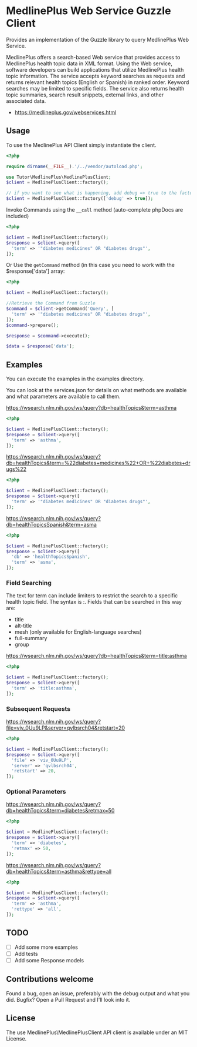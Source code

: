 # MedlinePlus Web Service Guzzle Client

Provides an implementation of the Guzzle library to query MedlinePlus Web Service.

MedlinePlus offers a search-based Web service that provides access to MedlinePlus health topic data in XML format. Using the Web service, software developers can build applications that utilize MedlinePlus health topic information. The service accepts keyword searches as requests and returns relevant health topics (English or Spanish) in ranked order. Keyword searches may be limited to specific fields. The service also returns health topic summaries, search result snippets, external links, and other associated data.

- https://medlineplus.gov/webservices.html

## Usage

To use the MedlinePlus API Client simply instantiate the client.

```php
<?php

require dirname(__FILE__).'/../vendor/autoload.php';

use Tutor\MedlinePlus\MedlinePlusClient;
$client = MedlinePlusClient::factory();

// if you want to see what is happening, add debug => true to the factory call
$client = MedlinePlusClient::factory(['debug' => true]);
```

Invoke Commands using the `__call` method (auto-complete phpDocs are included)

```php
<?php

$client = MedlinePlusClient::factory();
$response = $client->query([
  'term' => '"diabetes medicines" OR "diabetes drugs"',
]);

```

Or Use the `getCommand` method (in this case you need to work with the $response['data'] array:

```php
<?php

$client = MedlinePlusClient::factory();

//Retrieve the Command from Guzzle
$command = $client->getCommand('Query', [
  'term' => '"diabetes medicines" OR "diabetes drugs"',
]);
$command->prepare();

$response = $command->execute();

$data = $response['data'];

```

## Examples
You can execute the examples in the examples directory.

You can look at the services.json for details on what methods are available and what parameters are available to call them.

https://wsearch.nlm.nih.gov/ws/query?db=healthTopics&term=asthma

```php
<?php

$client = MedlinePlusClient::factory();
$response = $client->query([
  'term' => 'asthma',
]);

```

https://wsearch.nlm.nih.gov/ws/query?db=healthTopics&term=%22diabetes+medicines%22+OR+%22diabetes+drugs%22

```php
<?php

$client = MedlinePlusClient::factory();
$response = $client->query([
  'term' => '"diabetes medicines" OR "diabetes drugs"',
]);

```

https://wsearch.nlm.nih.gov/ws/query?db=healthTopicsSpanish&term=asma

```php
<?php

$client = MedlinePlusClient::factory();
$response = $client->query([
  'db' => 'healthTopicsSpanish',
  'term' => 'asma',
]);

```

### Field Searching

The text for term can include limiters to restrict the search to a specific health topic field. The syntax is <fieldName>:<fieldValue>. Fields that can be searched in this way are:

- title
- alt-title
- mesh (only available for English-language searches)
- full-summary
- group

https://wsearch.nlm.nih.gov/ws/query?db=healthTopics&term=title:asthma

```php
<?php

$client = MedlinePlusClient::factory();
$response = $client->query([
  'term' => 'title:asthma',
]);

```

### Subsequent Requests

https://wsearch.nlm.nih.gov/ws/query?file=viv_0Uu9LP&server=qvlbsrch04&retstart=20

```php
<?php

$client = MedlinePlusClient::factory();
$response = $client->query([
  'file' => 'viv_0Uu9LP',
  'server' => 'qvlbsrch04',
  'retstart' => 20,
]);

```

### Optional Parameters

https://wsearch.nlm.nih.gov/ws/query?db=healthTopics&term=diabetes&retmax=50

```php
<?php

$client = MedlinePlusClient::factory();
$response = $client->query([
  'term' => 'diabetes',
  'retmax' => 50,
]);

```

https://wsearch.nlm.nih.gov/ws/query?db=healthTopics&term=asthma&rettype=all

```php
<?php

$client = MedlinePlusClient::factory();
$response = $client->query([
  'term' => 'asthma',
  'rettype' => 'all',
]);

```

## TODO

- [ ] Add some more examples
- [ ] Add tests
- [ ] Add some Response models

## Contributions welcome

Found a bug, open an issue, preferably with the debug output and what you did.
Bugfix? Open a Pull Request and I'll look into it.

## License

The use MedlinePlus\MedlinePlusClient API client is available under an MIT License.

